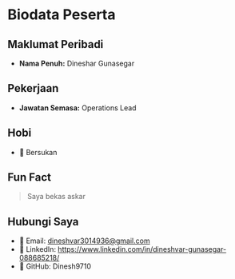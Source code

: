 # Biodata Peserta

## Maklumat Peribadi
- **Nama Penuh:** Dineshar Gunasegar

## Pekerjaan
- **Jawatan Semasa:** Operations Lead

## Hobi
- 🎯 Bersukan

## Fun Fact
> Saya bekas askar

## Hubungi Saya
- 📧 Email: dineshvar3014936@gmail.com
- 🔗 LinkedIn: https://www.linkedin.com/in/dineshvar-gunasegar-088685218/
- 🐙 GitHub: Dinesh9710
